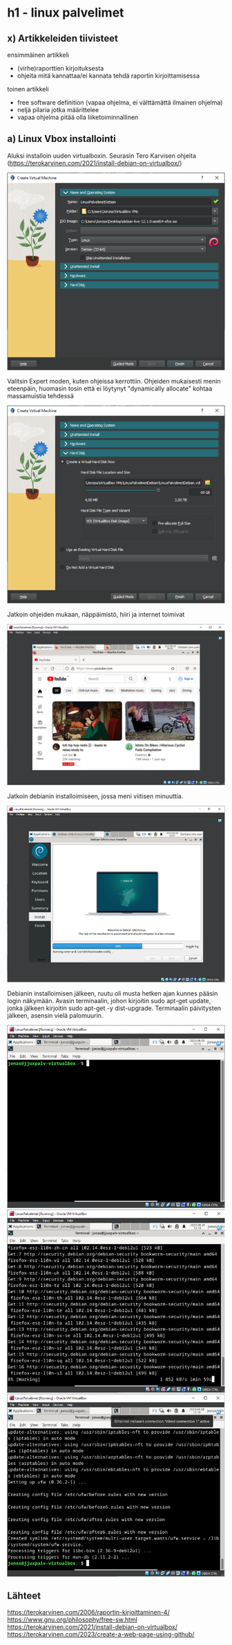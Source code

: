 # h1 - linux palvelimet
## x) Artikkeleiden tiivisteet
ensimmäinen artikkeli
- (virhe)raporttien kirjoituksesta
- ohjeita mitä kannattaa/ei kannata tehdä raportin kirjoittamisessa

toinen artikkeli
- free software definition (vapaa ohjelma, ei välttämättä ilmainen ohjelma)
- neljä pilaria jotka määrittelee 
- vapaa ohjelma pitää olla liiketoiminnallinen

## a) Linux Vbox installointi
 Aluksi installoin uuden virtualboxin. Seurasin Tero Karvisen ohjeita (https://terokarvinen.com/2021/install-debian-on-virtualbox/)

 ![Add file: Install1](install1.png)
 
 Valitsin Expert moden, kuten ohjeissa kerrottiin. Ohjeiden mukaisesti menin eteenpäin, huomasin tosin että ei löytynyt "dynamically allocate" kohtaa massamuistia tehdessä
 
 ![Add file: Install2 ](install2.png)
 
 Jatkoin ohjeiden mukaan, näppäimistö, hiiri ja internet toimivat
 
 ![Add file: Internet works ](internetworks.png)
 
 Jatkoin debianin installoimiseen, jossa meni viitisen minuuttia.
 
 ![Add file: Installing debian ](installingdebian.png)
 
 Debianin installoimisen jälkeen, ruutu oli musta hetken ajan kunnes pääsin login näkymään.
 Avasin terminaalin, johon kirjoitin sudo apt-get update, jonka jälkeen kirjoitin sudo apt-get -y dist-upgrade.
 Terminaalin päivitysten jälkeen, asensin vielä palomuurin.
 
 ![Add file: Opened Terminal](openedterminal.png)
 ![Add file: Terminal updates](terminalupdates.png)
 ![Add file: Terminal firewall](terminalfirewall.png)

## Lähteet
https://terokarvinen.com/2006/raportin-kirjoittaminen-4/
https://www.gnu.org/philosophy/free-sw.html
https://terokarvinen.com/2021/install-debian-on-virtualbox/
https://terokarvinen.com/2023/create-a-web-page-using-github/
